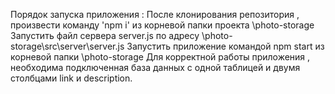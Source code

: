 Порядок запуска приложения :
После клонирования репозитория , произвести команду 'npm i' из корневой папки проекта \photo-storage
Запустить файл сервера server.js по адресу \photo-storage\src\server\server.js
Запустить приложение командой npm start из корневой папки \photo-storage
Для корректной работы приложения , необходима подключенная база данных с одной таблицей и двумя столбцами link и description.
